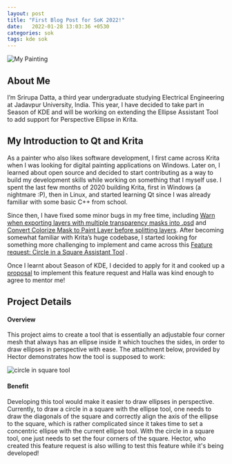 ```yaml
---
layout: post
title: "First Blog Post for SoK 2022!"
date:   2022-01-28 13:03:36 +0530
categories: sok
tags: kde sok
---
```

![My Painting](https://i.postimg.cc/PqdgrknP/starry-night2.png)

## About Me 

I’m Srirupa Datta, a third year undergraduate studying Electrical Engineering at Jadavpur University, India. This year, I have decided to take part in Season of KDE and will be working on extending the Ellipse Assistant Tool to add support for Perspective Ellipse in Krita.

## My Introduction to Qt and Krita

As a painter who also likes software development, I first came across Krita when I was looking for digital painting applications on Windows. Later on, I learned about open source and decided to start contributing as a way to build my development skills while working on something that I myself use. I spent the last few months of 2020 building Krita, first in Windows (a nightmare :P), then in Linux, and started learning Qt since I was already familiar with some basic C++ from school.

Since then, I have fixed some minor bugs in my free time, including [Warn when exporting layers with multiple transparency masks into .psd](https://invent.kde.org/graphics/krita/-/merge_requests/801) and [Convert Colorize Mask to Paint Layer before splitting layers](https://invent.kde.org/graphics/krita/-/merge_requests/894). After becoming somewhat familiar with Krita’s huge codebase, I started looking for something more challenging to implement and came across this [Feature request: Circle in a Square Assistant Tool](https://bugs.kde.org/show_bug.cgi?id=405643) .

Once I learnt about Season of KDE, I decided to apply for it and cooked up a [proposal](https://season.kde.org/project/88) to implement this feature request and Halla was kind enough to agree to mentor me!

## Project Details

#### Overview
This project aims to create a tool that is essentially an adjustable four corner mesh that always has an ellipse inside it which touches the sides, in order to draw ellipses in perspective with ease.
The attachment below, provided by Hector demonstrates how the tool is supposed to work:

![circle in square tool](https://bugsfiles.kde.org/attachment.cgi?id=122943)

#### Benefit
Developing this tool would make it easier to draw ellipses in perspective. Currently, to draw a circle in a square with the ellipse tool, one needs to draw the diagonals of the square and correctly align the axis of the ellipse to the square, which is rather complicated since it takes time to set a concentric ellipse with the current ellipse tool. With the circle in a square tool, one just needs to set the four corners of the square.
Hector, who created this feature request is also willing to test this feature while it's being developed!
